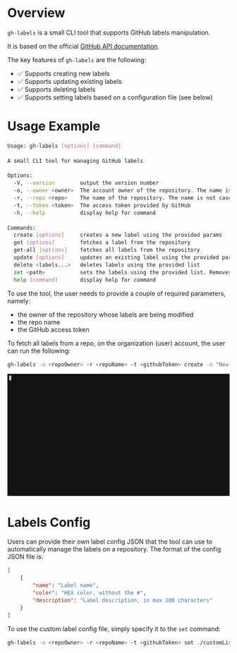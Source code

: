 # Overview

`gh-labels` is a small CLI tool that supports GitHub labels manipulation.

It is based on the official [GitHub API documentation](https://docs.github.com/en/rest/issues/labels?apiVersion=2022-11-28#about-the-labels-api).

The key features of `gh-labels` are the following:

-   ✅ Supports creating new labels
-   ✅ Supports updating existing labels
-   ✅ Supports deleting labels
-   ✅ Supports setting labels based on a configuration file (see below)

# Usage Example

```bash
Usage: gh-labels [options] [command]

A small CLI tool for managing GitHub labels

Options:
  -V, --version        output the version number
  -o, --owner <owner>  The account owner of the repository. The name is not case sensitive
  -r, --repo <repo>    The name of the repository. The name is not case sensitive
  -t, --token <token>  The access token provided by GitHub
  -h, --help           display help for command

Commands:
  create [options]     creates a new label using the provided params
  get [options]        fetches a label from the repository
  get-all [options]    fetches all labels from the repository
  update [options]     updates an existing label using the provided params
  delete <labels...>   deletes labels using the provided list
  set <path>           sets the labels using the provided list. Removes missing (config) labels, adds new (config) ones, and updates existing labels
  help [command]       display help for command
```

To use the tool, the user needs to provide a couple of required parameters, namely:

-   the owner of the repository whose labels are being modified
-   the repo name
-   the GitHub access token

To fetch all labels from a repo, on the organization (user) account, the user can run the
following:

```bash
gh-labels -o <repoOwner> -r <repoName> -t <githubToken> create -n "New label" -c 7057ff -d "My helpful description"
```

![Banner](.github/demo.gif)

# Labels Config

Users can provide their own label config JSON that the tool can use to automatically manage the labels on a repository.
The format of the config JSON file is:

```json
[
    {
        "name": "Label name",
        "color": "HEX color, without the #",
        "description": "Label description, in max 100 characters"
    }
]
```

To use the custom label config file, simply specify it to the `set` command:

```bash
gh-labels -o <repoOwner> -r <repoName> -t <githubToken> set ./customList.json
```
